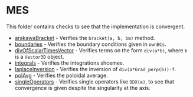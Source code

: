 # MES

This folder contains checks to see that the implementation is convergent.

* [arakawaBracket](arakawaBracket) - Verifies the `bracket(a, b, bm)` method.
* [boundaries](boundaries) - Verifies the boundary conditions given in
  `ownBCs`.
* [divOfScalarTimesVector](divOfScalarTimesVector) - Verifies terms on the form
  `div(a*b)`, where `b` is a `Vector3D` object.
* [integrals](integrals) - Verifies the integrations shcemes.
* [laplaceInversion](laplaceInversion) - Verifies the inversion of
  `div(a*Grad_perp(b))-f`.
* [polAvg](polAvg) - Verifies the poloidal average.
* [singleOperators](singleOperators) - Verifies single operators like `DDX(a)`,
  to see that convergence is given despite the singularity at the axis.
